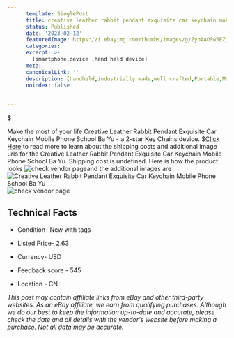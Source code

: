 ```yaml
---
      template: SinglePost
      title: creative leather rabbit pendant exquisite car keychain mobile phone school ba yu
      status: Published
      date: '2023-02-12'
      featuredImage: https://i.ebayimg.com/thumbs/images/g/ZyoAAOSw5EZj4Lo7/s-l225.jpg
      categories: 
      excerpt: >-
        [smartphone,device ,hand held device]
      meta:
      canonicalLink: ''
      description: [handheld,industrially made,well crafted,Portable,Mobile,Compact,Convenient,Lightweight,Maneuverable,Man-portable,Miniature,Carriable,Hand-held,Light,Holdable,Transportable,Mobile device,Pocket-sized,On-the-go,Wireless,Cordless,Compact size,Convenient size, smartphone,device ,hand held device]
      noindex: false
      
        
---
```

$

Make the most of your life Creative Leather Rabbit Pendant Exquisite Car Keychain Mobile Phone School Ba Yu - a 2-star Key Chains device.
$[Click Here](https://www.ebay.com/itm/404135348330?hash=item5e1858086a%3Ag%3AZyoAAOSw5EZj4Lo7&mkevt=1&mkcid=1&mkrid=711-53200-19255-0&campid=%253CePNCampaignId%253E&customid=%253CreferenceId%253E&toolid=10049) to read more to learn about the shipping costs and additional image urls for the Creative Leather Rabbit Pendant Exquisite Car Keychain Mobile Phone School Ba Yu. Shipping cost is undefined. Here is how the product looks ![check vendor page](https://i.ebayimg.com/thumbs/images/g/ZyoAAOSw5EZj4Lo7/s-l225.jpg)and the additional images are![Creative Leather Rabbit Pendant Exquisite Car Keychain Mobile Phone School Ba Yu](https://i.ebayimg.com/images/g/ZyoAAOSw5EZj4Lo7/s-l960.jpg)![check vendor page](https://origin-galleryplus.ebayimg.com/ws/web/404135348330_2_0_1/225x225.jpg,https://origin-galleryplus.ebayimg.com/ws/web/404135348330_3_0_1/225x225.jpg,https://origin-galleryplus.ebayimg.com/ws/web/404135348330_4_0_1/225x225.jpg,https://origin-galleryplus.ebayimg.com/ws/web/404135348330_5_0_1/225x225.jpg,https://origin-galleryplus.ebayimg.com/ws/web/404135348330_6_0_1/225x225.jpg,https://origin-galleryplus.ebayimg.com/ws/web/404135348330_7_0_1/225x225.jpg,https://origin-galleryplus.ebayimg.com/ws/web/404135348330_8_0_1/225x225.jpg,https://origin-galleryplus.ebayimg.com/ws/web/404135348330_9_0_1/225x225.jpg)



 ## Technical Facts 



     
      

 - Condition- New with tags 


      

 - Listed Price- 2.63 


      

 - Currency- USD 


      

 - Feedback score - 545 


      

 - Location - CN 


      
      

 *_This post may contain affiliate links from eBay and other third-party websites. As an eBay affiliate, we earn from qualifying purchases. Although we do our best to keep the information up-to-date and accurate, please check the date and all details with the vendor's website before making a purchase. Not all data may be accurate._*






